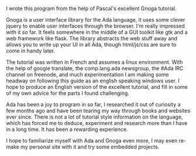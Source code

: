 I wrote this program from the help of Pascal's excellent Gnoga tutorial.

Gnoga is a user interface library for the Ada language, it uses some clever
jquery to enable user interfaces through the browser. I'm really impressed with
it so far. It feels somewhere in the middle of a GUI toolkit like gtk and a web
framework like flask. The library abstracts the web stuff away and allows you to
write up your UI in all Ada, though html/js/css are sure to come in handy later.

The tutorial was written in French and assumes a linux environment. With the
help of google translate, the comp.lang.ada newsgroup, the #Ada IRC channel on
freenode, and much experimentation I am making some headway on following this
guide as an english speaking windows user. I hope to produce an English version
of the excellent tutorial, and fill in some of my own advice for the parts I
found challenging.

Ada has been a joy to program in so far, I researched it out of curiosity a few
months ago and have been tearing my way through books and websites ever since.
There is not a lot of tutorial style information on the language, which has
forced me to deduce, experiment and research more than I have in a long time. It
has been a rewarding experience.

I hope to familiarize myself with Ada and Gnoga even more, I may even re-make my
personal site with it and try some embedded projects.

